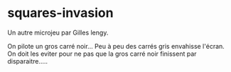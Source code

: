 # squares-invasion

Un autre microjeu par Gilles lengy.

On pilote un gros carré noir... Peu à peu des carrés gris envahisse l'écran.
On doit les eviter pour ne pas que la gros carré noir finissent par disparaitre.....
